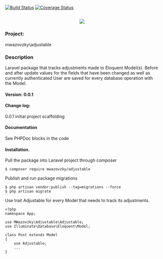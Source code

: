 [![Build Status](https://travis-ci.org/mwazovzky/adjustable.svg?branch=master)](https://travis-ci.org/mwazovzky/adjustable)
[![Coverage Status](https://coveralls.io/repos/github/mwazovzky/adjustable/badge.svg?branch=master)](https://coveralls.io/github/mwazovzky/adjustable?branch=master)

<h2 align="center">
	<img src="https://laravel.com/assets/img/components/logo-laravel.svg">
</h2>

### Project:
mwazovzky\adjustable
### Description
Laravel package that tracks adjustments made to Eloquent Model(s).
Before and after update values for the fields that have been changed
as well as currently authenticated User
are saved for every database operation with the Model.
#### Version: 0.0.1
#### Change log:
0.0.1 initial project scaffolding
#### Documentation
See PHPDoc blocks in the code
#### Installation.
Pull the package into Laravel project through composer
```
$ composer require mwazovzky/adjustable
```
Publish and run package migrations
```
$ php artisan vendor:publish --tag=migrations --force
$ php artisan migrate
```
Use trait Adjustable for every Model that needs to track its adjustments.
```
<?php
namespace App;

use MWazovzky\Adjustable\Adjustable;
use Illuminate\Database\Eloquent\Model;

class Post extends Model
{
    use Adjustable;
    ...
}
```





